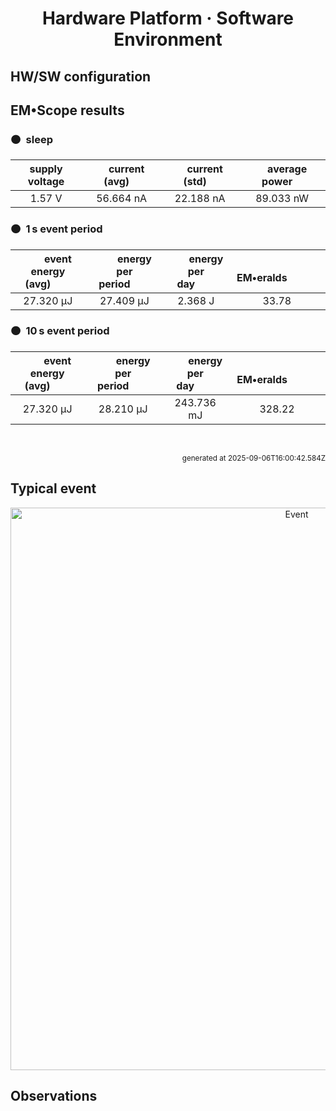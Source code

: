 
<h1 align="center">Hardware Platform · Software Environment</h1>

## HW/SW configuration

## EM&bull;Scope results

<!-- @emscope-pack:start -->


### 🟠&ensp;sleep

| supply voltage | &emsp;current (avg)&emsp; | &emsp;current (std)&emsp; | &emsp;average power&emsp;
|:---:|:---:|:---:|:---:|
| 1.57 V |  56.664 nA |  22.188 nA |  89.033 nW |

### 🟠&ensp;1&thinsp;s event period

| &emsp;&emsp;event energy (avg)&emsp;&emsp; | &emsp;&emsp;energy per period&emsp;&emsp; | &emsp;&emsp;energy per day&emsp;&emsp; | &emsp;&emsp;&emsp;**EM&bull;eralds**&emsp;&emsp;&emsp;
|:---:|:---:|:---:|:---:|
|  27.320 µJ |  27.409 µJ |   2.368 J | 33.78 |

### 🟠&ensp;10&thinsp;s event period

| &emsp;&emsp;event energy (avg)&emsp;&emsp; | &emsp;&emsp;energy per period&emsp;&emsp; | &emsp;&emsp;energy per day&emsp;&emsp; | &emsp;&emsp;&emsp;**EM&bull;eralds**&emsp;&emsp;&emsp;
|:---:|:---:|:---:|:---:|
|  27.320 µJ |  28.210 µJ | 243.736 mJ | 328.22 |

<br>
<p align="right"><sub>generated at 2025-09-06T16:00:42.584Z</sub></p>
    

<!-- @emscope-pack:end -->

## Typical event

<p align="center">
    <img src="event-ID.png" alt="Event" width="900">
</p>

## Observations


